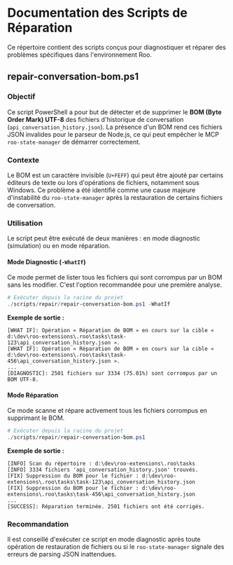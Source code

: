 # Documentation des Scripts de Réparation

Ce répertoire contient des scripts conçus pour diagnostiquer et réparer des problèmes spécifiques dans l'environnement Roo.

## repair-conversation-bom.ps1

### Objectif

Ce script PowerShell a pour but de détecter et de supprimer le **BOM (Byte Order Mark) UTF-8** des fichiers d'historique de conversation (`api_conversation_history.json`). La présence d'un BOM rend ces fichiers JSON invalides pour le parseur de Node.js, ce qui peut empêcher le MCP `roo-state-manager` de démarrer correctement.

### Contexte

Le BOM est un caractère invisible (`U+FEFF`) qui peut être ajouté par certains éditeurs de texte ou lors d'opérations de fichiers, notamment sous Windows. Ce problème a été identifié comme une cause majeure d'instabilité du `roo-state-manager` après la restauration de certains fichiers de conversation.

### Utilisation

Le script peut être exécuté de deux manières : en mode diagnostic (simulation) ou en mode réparation.

#### Mode Diagnostic (`-WhatIf`)

Ce mode permet de lister tous les fichiers qui sont corrompus par un BOM sans les modifier. C'est l'option recommandée pour une première analyse.

```powershell
# Exécuter depuis la racine du projet
./scripts/repair/repair-conversation-bom.ps1 -WhatIf
```

**Exemple de sortie :**
```
[WHAT IF]: Opération « Réparation de BOM » en cours sur la cible « d:\dev\roo-extensions\.roo\tasks\task-123\api_conversation_history.json ».
[WHAT IF]: Opération « Réparation de BOM » en cours sur la cible « d:\dev\roo-extensions\.roo\tasks\task-456\api_conversation_history.json ».
...
[DIAGNOSTIC]: 2501 fichiers sur 3334 (75.01%) sont corrompus par un BOM UTF-8.
```

#### Mode Réparation

Ce mode scanne et répare activement tous les fichiers corrompus en supprimant le BOM.

```powershell
# Exécuter depuis la racine du projet
./scripts/repair/repair-conversation-bom.ps1
```

**Exemple de sortie :**
```
[INFO] Scan du répertoire : d:\dev\roo-extensions\.roo\tasks
[INFO] 3334 fichiers 'api_conversation_history.json' trouvés.
[FIX] Suppression du BOM pour le fichier : d:\dev\roo-extensions\.roo\tasks\task-123\api_conversation_history.json
[FIX] Suppression du BOM pour le fichier : d:\dev\roo-extensions\.roo\tasks\task-456\api_conversation_history.json
...
[SUCCESS]: Réparation terminée. 2501 fichiers ont été corrigés.
```

### Recommandation

Il est conseillé d'exécuter ce script en mode diagnostic après toute opération de restauration de fichiers ou si le `roo-state-manager` signale des erreurs de parsing JSON inattendues.